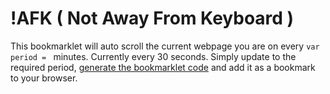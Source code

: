 # !AFK ( Not Away From Keyboard )

This bookmarklet will auto scroll the current webpage you are on every `var period = ` minutes. Currently every 30 seconds. Simply update to the required
period, [generate the bookmarklet code](http://mrcoles.com/bookmarklet/) and add it as a bookmark to your browser.